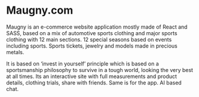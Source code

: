 # Maugny.com

Maugny is an e-commerce website application mostly made of React and SASS, based on a mix of automotive sports clothing and major sports clothing with 12 main sections. 12 special seasons based on events including sports. Sports tickets, jewelry and models made in precious metals.

It is based on ‘invest in yourself’ principle which is based on a sportsmanship philosophy to survive in a tough world, looking the very best at all times. Its an interactive site with full measurements and product details, clothing trials, share with friends. Same is for the app. AI based chat. 
